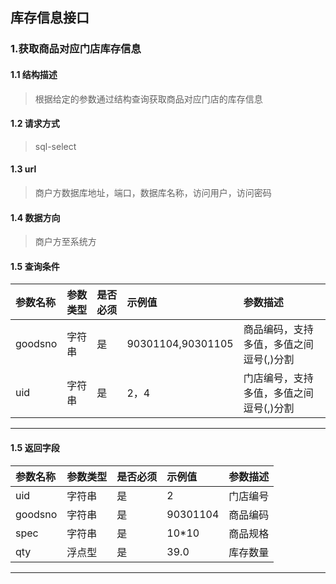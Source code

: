 ## 库存信息接口
### 1.获取商品对应门店库存信息
#### 1.1 结构描述
> 根据给定的参数通过结构查询获取商品对应门店的库存信息
#### 1.2 请求方式
> sql-select
#### 1.3 url
> 商户方数据库地址，端口，数据库名称，访问用户，访问密码
#### 1.4 数据方向
> 商户方至系统方
#### 1.5 查询条件
| 参数名称 | 参数类型 | 是否必须 | 示例值 | 参数描述  |
| :---         |     :---      |     :--- | :--- | :--- |
| goodsno   | 字符串     | 是    | 90301104,90301105    | 商品编码，支持多值，多值之间逗号(,)分割 |
| uid   | 字符串    | 是    | 2，4    | 门店编号，支持多值，多值之间逗号(,)分割 |
--------------------- 
#### 1.5 返回字段
| 参数名称 | 参数类型 | 是否必须 | 示例值 | 参数描述  |
| :---         |     :---      |     :--- | :--- | :--- |
| uid   | 字符串    | 是    | 2    | 门店编号 |
| goodsno   | 字符串    | 是    |   90301104  | 商品编码 |
| spec   | 字符串    | 是    |   10*10  | 商品规格 |
| qty   | 浮点型    | 是    |   39.0  | 库存数量|
--------------------- 

